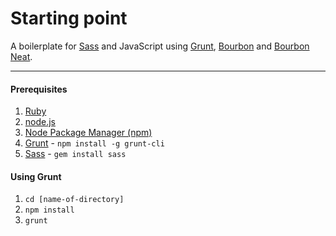 # Starting point

A boilerplate for [Sass](http://sass-lang.com/) and JavaScript using [Grunt](http://gruntjs.com/), [Bourbon](http://bourbon.io) and [Bourbon Neat](http://neat.bourbon.io).

- - - 

#### Prerequisites

1. [Ruby](http://www.ruby-lang.org/en/)
2. [node.js](http://nodejs.org/)
3. [Node Package Manager (npm)](https://npmjs.org/)
4. [Grunt](http://gruntjs.com/) - `npm install -g grunt-cli`
5. [Sass](http://sass-lang.com/) - `gem install sass`

#### Using Grunt

1. `cd [name-of-directory]`
2. `npm install`
3. `grunt`